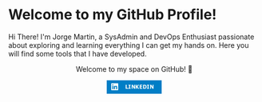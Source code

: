 # Welcome to my GitHub Profile!

Hi There! I'm Jorge Martin, a SysAdmin and DevOps Enthusiast passionate about exploring and learning everything I can get my hands on. Here you will find some tools that I have developed.
<p align="center"> 
    Welcome to my space on GitHub! 🚀 
</p>
<div align="center">
    <a href="https://www.linkedin.com/in/jorgemarting/">
        <img src="assets/LinkedIn.gif" alt="LinkedIn Badge"/>
    </a>
</div>